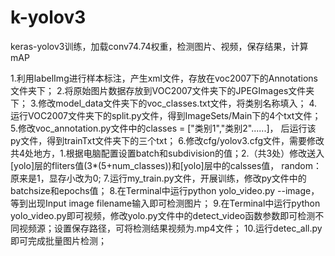 # k-yolov3
keras-yolov3训练，加载conv74.74权重，检测图片、视频，保存结果，计算mAP


1.利用labelImg进行样本标注，产生xml文件，存放在voc2007下的Annotations文件夹下；
2.将原始图片数据存放到VOC2007文件夹下的JPEGImages文件夹下；
3.修改model_data文件夹下的voc_classes.txt文件，将类别名称填入；
4.运行VOC2007文件夹下的split.py文件，得到ImageSets/Main下的4个txt文件；
5.修改voc_annotation.py文件中的classes = ["类别1","类别2"......]， 后运行该py文件，得到trainTxt文件夹下的三个txt；
6.修改cfg/yolov3.cfg文件，需要修改共4处地方，1.根据电脑配置设置batch和subdivision的值；2.（共3处）修改送入[yolo]层的fliters值(3*(5+num_classes))和[yolo]层中的calsses值， random：原来是1，显存小改为0;
7.运行my_train.py文件，开展训练，修改py文件中的batchsize和epochs值；
8.在Terminal中运行python yolo_video.py --image，等到出现Input image filename输入即可检测图片；
9.在Terminal中运行python yolo_video.py即可视频，修改yolo.py文件中的detect_video函数参数即可检测不同视频源；设置保存路径，可将检测结果视频为.mp4文件；
10.运行detec_all.py即可完成批量图片检测；
